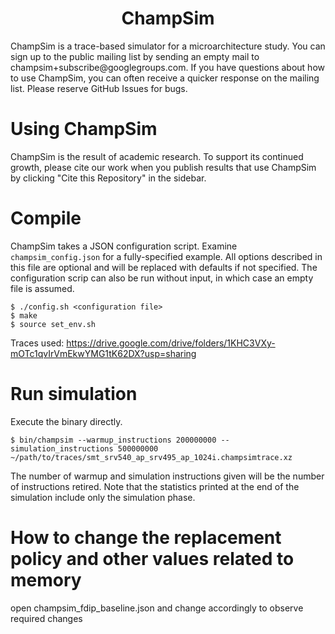<p align="center">
  <h1 align="center"> ChampSim </h1>
  <p> ChampSim is a trace-based simulator for a microarchitecture study. You can sign up to the public mailing list by sending an empty mail to champsim+subscribe@googlegroups.com. If you have questions about how to use ChampSim, you can often receive a quicker response on the mailing list. Please reserve GitHub Issues for bugs. <p>
</p>

# Using ChampSim

ChampSim is the result of academic research. To support its continued growth, please cite our work when you publish results that use ChampSim by clicking "Cite this Repository" in the sidebar.

# Compile

ChampSim takes a JSON configuration script. Examine `champsim_config.json` for a fully-specified example. All options described in this file are optional and will be replaced with defaults if not specified. The configuration scrip can also be run without input, in which case an empty file is assumed.
```
$ ./config.sh <configuration file>
$ make
$ source set_env.sh
```

Traces used: https://drive.google.com/drive/folders/1KHC3VXy-mOTc1qvIrVmEkwYMG1tK62DX?usp=sharing

# Run simulation

Execute the binary directly.
```
$ bin/champsim --warmup_instructions 200000000 --simulation_instructions 500000000 ~/path/to/traces/smt_srv540_ap_srv495_ap_1024i.champsimtrace.xz
```

The number of warmup and simulation instructions given will be the number of instructions retired. Note that the statistics printed at the end of the simulation include only the simulation phase.

# How to change the replacement policy and other values related to memory
open champsim_fdip_baseline.json and change accordingly to observe required changes
